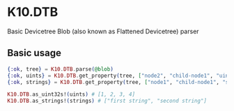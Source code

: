 # K10.DTB

Basic Devicetree Blob (also known as Flattened Devicetree) parser

## Basic usage

```elixir
{:ok, tree} = K10.DTB.parse(@blob)
{:ok, uints} = K10.DTB.get_property(tree, ["node2", "child-node1", "uint32-property"])
{:ok, strings} = K10.DTB.get_property(tree, ["node1", "child-node1", "string_list"])

K10.DTB.as_uint32s!(uints) # [1, 2, 3, 4]
K10.DTB.as_strings!(strings) # ["first string", "second string"]
```
